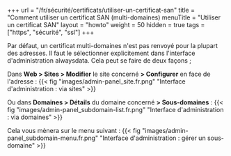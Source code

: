 +++
url = "/fr/sécurité/certificats/utiliser-un-certificat-san"
title = "Comment utiliser un certificat SAN (multi-domaines)
menuTitle = "Utiliser un certificat SAN"
layout = "howto"
weight = 50
hidden = true
tags = ["https", "sécurité", "ssl"]
+++

Par défaut, un certificat multi-domaines n'est pas renvoyé pour la plupart des adresses. Il faut le sélectionner explicitement dans l'interface d'administration alwaysdata.
Cela peut se faire de deux façons ;

Dans **Web > Sites > Modifier** le site concerné **> Configurer** en face de l'adresse :
{{< fig "images/admin-panel_site.fr.png" "Interface d'administration : via sites" >}}

Ou dans **Domaines > Détails** du domaine concerné **> Sous-domaines** :
{{< fig "images/admin-panel_subdomain-list.fr.png" "Interface d'administration : via domaines" >}}

Cela vous mènera sur le menu suivant :
{{< fig "images/admin-panel_subdomain-menu.fr.png" "Interface d'administration : gérer un sous-domaine" >}}






